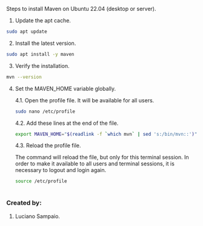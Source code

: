 Steps to install Maven on Ubuntu 22.04 (desktop or server).

1. Update the apt cache.
```bash
sudo apt update
```

2. Install the latest version.
```bash
sudo apt install -y maven
```

3. Verify the installation.
```bash
mvn --version
```

4. Set the MAVEN_HOME variable globally.

    4.1. Open the profile file. It will be available for all users.

    ```bash
    sudo nano /etc/profile
    ```

    4.2. Add these lines at the end of the file.

    ```bash
    export MAVEN_HOME="$(readlink -f `which mvn` | sed 's:/bin/mvn::')"
    ````

    4.3. Reload the profile file.

    The command will reload the file, but only for this terminal session. In order to make it available to all users and terminal sessions, it is necessary to logout and login again.

    ```bash
    source /etc/profile
    ```

#
### Created by:

1. Luciano Sampaio.
